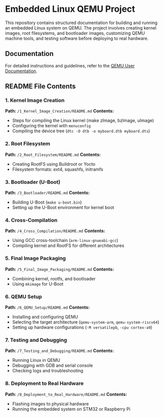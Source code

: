 # Embedded Linux QEMU Project

This repository contains structured documentation for building and running an embedded Linux system on QEMU. The project involves creating kernel images, root filesystems, and bootloader images, customizing QEMU machine tools, and testing software before deploying to real hardware.

## Documentation

For detailed instructions and guidelines, refer to the [QEMU User Documentation](https://xilinx-wiki.atlassian.net/wiki/spaces/A/pages/821395464/QEMU+User+Documentation).

## README File Contents

### 1. Kernel Image Creation
**Path:** `/1_Kernel_Image_Creation/README.md`
**Contents:**
- Steps for compiling the Linux kernel (make zImage, bzImage, uImage)
- Configuring the kernel with `menuconfig`
- Compiling the device tree (`dtc -O dtb -o myboard.dtb myboard.dts`)

### 2. Root Filesystem
**Path:** `/2_Root_Filesystem/README.md`
**Contents:**
- Creating RootFS using Buildroot or Yocto
- Filesystem formats: ext4, squashfs, initramfs

### 3. Bootloader (U-Boot)
**Path:** `/3_Bootloader/README.md`
**Contents:**
- Building U-Boot (`make u-boot.bin`)
- Setting up the U-Boot environment for kernel boot

### 4. Cross-Compilation
**Path:** `/4_Cross_Compilation/README.md`
**Contents:**
- Using GCC cross-toolchain (`arm-linux-gnueabi-gcc`)
- Compiling kernel and RootFS for different architectures

### 5. Final Image Packaging
**Path:** `/5_Final_Image_Packaging/README.md`
**Contents:**
- Combining kernel, rootfs, and bootloader
- Using `mkimage` for U-Boot

### 6. QEMU Setup
**Path:** `/6_QEMU_Setup/README.md`
**Contents:**
- Installing and configuring QEMU
- Selecting the target architecture (`qemu-system-arm`, `qemu-system-riscv64`)
- Setting up hardware configurations (`-M versatilepb`, `-cpu cortex-a9`)

### 7. Testing and Debugging
**Path:** `/7_Testing_and_Debugging/README.md`
**Contents:**
- Running Linux in QEMU
- Debugging with GDB and serial console
- Checking logs and troubleshooting

### 8. Deployment to Real Hardware
**Path:** `/8_Deployment_to_Real_Hardware/README.md`
**Contents:**
- Flashing images to physical hardware
- Running the embedded system on STM32 or Raspberry Pi
